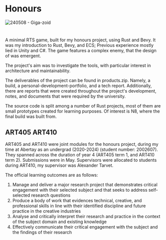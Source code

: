 # Honours
![240508 - Giga-zoid](https://github.com/orangutanrider/GDPAbertayUndergrad-Honours/assets/99553929/a7004dc7-5231-48cb-b17a-58f708bda1db)

#
A minimal RTS game, built for my honours project, using Rust and Bevy. It was my introduction to Rust, Bevy, and ECS; Previous experience mostly lied in Unity and C#. The game features a complex enemy, that the design of was emergent.

The project's aim was to investigate the tools, with particular interest in architecture and maintainability. 

The deliverables of the project can be found in products.zip. Namely, a build, a personal-development-portfolio, and a tech report. Additionally, there are reports that were created throughout the project's development, notes, and documents that were required by the university. 

The source code is split among a number of Rust projects, most of them are small prototypes created for learning purposes. Of interest is N8, where the final build was built from.

## ART405 ART410
ART405 and ART410 were joint modules for the honours project, during my time at Abertay as an undergrad (2020-2024) (student number: 2002607). They spanned across the duration of year 4 (ART405 term 1, and ART410 term 2). Submissions were in May. Supervisors were allocated to students during ART410, my supervisor was Alexander Tarvet.

The official learning outcomes are as follows:
1. Manage and deliver a major research project that demonstrates critical engagement with their selected subject and that seeks to address self-selected research questions
2. Produce a body of work that evidences technical, creative, and professional skills in line with their identified discipline and future practice in the creative industries
3. Analyse and critically interpret their research and practice in the context of the subject domain and existing knowledge
4. Effectively communicate their critical engagement with the subject and the findings of their research

